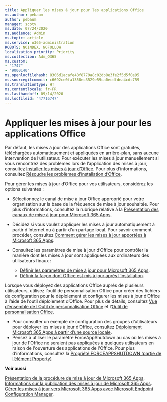 ```yaml
---
title: Appliquer les mises à jour pour les applications Office
ms.author: pebaum
author: pebaum
manager: scotv
ms.date: 07/24/2020
ms.audience: Admin
ms.topic: article
ms.service: o365-administration
ROBOTS: NOINDEX, NOFOLLOW
localization_priority: Priority
ms.collection: Adm_O365
ms.custom:
- "1747"
- "9000140"
ms.openlocfilehash: 8306d1acafe48f8779a8c02db8e3fe2f5d5f0e95
ms.sourcegitcommit: c6692ce0fa1358ec3529e59ca0ecdfdea4cdc759
ms.translationtype: HT
ms.contentlocale: fr-FR
ms.lasthandoff: 09/14/2020
ms.locfileid: "47716747"
---
```

# <a name="apply-updates-for-office-apps"></a>Appliquer les mises à jour pour les applications Office

Par défaut, les mises à jour des applications Office sont gratuites, téléchargées automatiquement et appliquées en arrière-plan, sans aucune intervention de l’utilisateur. Pour exécuter les mises à jour manuellement si vous rencontrez des problèmes lors de l’application des mises à jour, consultez [Installer les mises à jour d’Office](https://support.office.com/article/install-office-updates-2ab296f3-7f03-43a2-8e50-46de917611c5). Pour plus d’informations, consultez [Résoudre les problèmes d’installation d’Office](https://support.microsoft.com/office/troubleshoot-installing-office-35ff2def-e0b2-4dac-9784-4cf212c1f6c2?ui=en-us&rs=en-us&ad=us#O365Plans=signinorgid).

Pour gérer les mises à jour d’Office pour vos utilisateurs, considérez les options suivantes :

- Sélectionnez le canal de mise à jour Office approprié pour votre organisation sur la base de la fréquence de mise à jour souhaitée. Pour plus d’informations, consultez la rubrique relative à la [Présentation des canaux de mise à jour pour Microsoft 365 Apps](https://docs.microsoft.com/deployoffice/overview-of-update-channels-for-office-365-proplus).

- Décidez si vous voulez appliquer les mises à jour automatiquement à partir d’Internet ou à partir d’un partage local. Pour savoir comment procéder, consultez [Comment gérer les mises à jour apportées à Microsoft 365 Apps](https://docs.microsoft.com/deployoffice/choose-how-to-manage-updates-to-office-365-proplus).

- Consultez les paramètres de mise à jour d’Office pour contrôler la manière dont les mises à jour sont appliquées aux ordinateurs des utilisateurs finaux :

    - [Définir les paramètres de mise à jour pour Microsoft 365 Apps](https://docs.microsoft.com/deployoffice/configure-update-settings-for-office-365-proplus).
    - [Définir la façon dont Office est mis à jour après l’installation](https://docs.microsoft.com/deployoffice/configuration-options-for-the-office-2016-deployment-tool#updates-element).

Lorsque vous déployez des applications Office auprès de plusieurs utilisateurs, utilisez l’outil de personnalisation Office pour créer des fichiers de configuration pour le déploiement et configurer les mises à jour d’Office à l’aide de l’outil déploiement d’Office. Pour plus de détails, consultez [Vue d’ensemble de l’Outil de personnalisation Office](https://docs.microsoft.com/DeployOffice/overview-of-the-office-customization-tool-for-click-to-run) et l’[Outil de personnalisation Office](https://go.microsoft.com/fwlink/p/?LinkID=626065).

- Pour consulter un exemple de configuration des groupes d’utilisateurs pour déployer les mises à jour d’Office, consultez [Déploiement Microsoft 365 Apps à partir d’une source locale](https://docs.microsoft.com/deployoffice/deploy-office-365-proplus-from-a-local-source).
-   Pensez à utiliser le paramètre ForceAppShutdown au cas où les mises à jour de l'Office ne seraient pas appliquées à quelques utilisateurs en raison de l'ouverture des applications de l'Office. Pour plus d’informations, consultez la [Propriété FORCEAPPSHUTDOWN (partie de l’élément Property)](https://docs.microsoft.com/deployoffice/configuration-options-for-the-office-2016-deployment-tool#forceappshutdown-property-part-of-property-element) 

**Voir aussi**

[Présentation de la procédure de mise à jour de Microsoft 365 Apps](https://docs.microsoft.com/deployoffice/overview-of-the-update-process-for-office-365-proplus).  
[Informations sur la publication des mises à jour de Microsoft 365 Apps](https://docs.microsoft.com/officeupdates/release-notes-office365-proplus).  
[Gérer les mises à jour vers Microsoft 365 Apps avec Microsoft Endpoint Configuration Manager](https://docs.microsoft.com/deployoffice/manage-updates-to-office-365-proplus-with-system-center-configuration-manager).  

